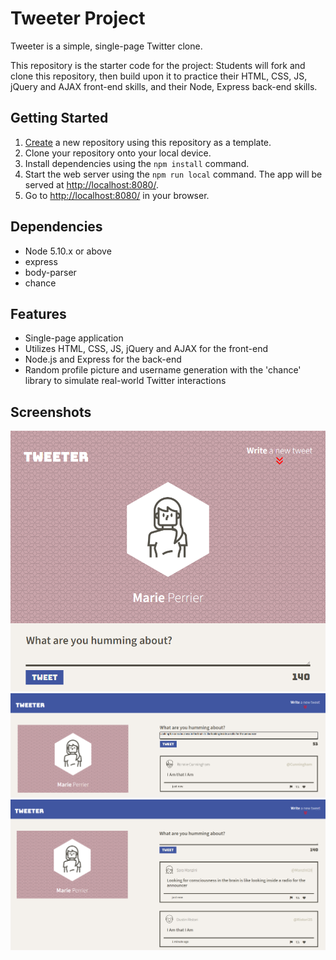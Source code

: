 # Tweeter Project

Tweeter is a simple, single-page Twitter clone.

This repository is the starter code for the project: Students will fork and clone this repository, then build upon it to practice their HTML, CSS, JS, jQuery and AJAX front-end skills, and their Node, Express back-end skills.

## Getting Started

1. [Create](https://docs.github.com/en/repositories/creating-and-managing-repositories/creating-a-repository-from-a-template) a new repository using this repository as a template.
2. Clone your repository onto your local device.
3. Install dependencies using the `npm install` command.
3. Start the web server using the `npm run local` command. The app will be served at <http://localhost:8080/>.
4. Go to <http://localhost:8080/> in your browser.

## Dependencies

- Node 5.10.x or above
- express
- body-parser
- chance

## Features

- Single-page application
- Utilizes HTML, CSS, JS, jQuery and AJAX for the front-end
- Node.js and Express for the back-end
- Random profile picture and username generation with the 'chance' library to simulate real-world Twitter interactions 

## Screenshots

!["Screenshot of view from tablet screen size"](https://github.com/mariefranceperrier/tweeter/blob/master/docs/tablet-screen.png.png?raw=true)
!["Screenshot of view from deskot screen size"](https://github.com/mariefranceperrier/tweeter/blob/master/docs/desktop-screen_size.png.png?raw=true)
!["Screenshot of chronological tweets in tweet box"](https://github.com/mariefranceperrier/tweeter/blob/master/docs/tweet-box.png.png?raw=true)